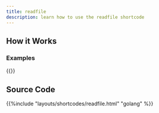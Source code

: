 ```yaml
---
title: readfile
description: learn how to use the readfile shortcode
---
```


## How it Works

### Examples 

{{<readfile file="shared/readfile.md">}}

## Source Code 

{{%include "layouts/shortcodes/readfile.html" "golang" %}}